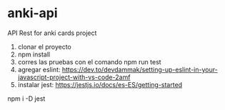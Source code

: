 # anki-api
API Rest for anki cards project


1. clonar el proyecto
2. npm install
2. corres las pruebas con el comando npm run test
2. agregar eslint: https://dev.to/devdammak/setting-up-eslint-in-your-javascript-project-with-vs-code-2amf  
3. instalar jest: https://jestjs.io/docs/es-ES/getting-started

npm i -D jest

